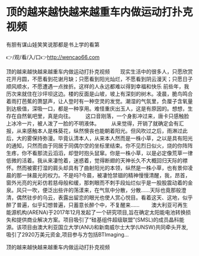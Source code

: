 # 顶的越来越快越来越重车内做运动打扑克视频
有胆有谋山娃笑笑说那都是书上学的看第

👉/观/看/入/口👉http://wencao66.com

顶的越来越快越来越重车内做运动打扑克视频　　现实生活中的很多人，只愿欣赏花开月圆，不愿看到花谢月缺；只愿看到阳光灿烂，不愿看到阴云漫天；只愿日子顺风顺水，不愿遭遇一点挫折。这样的人永远都难以得到幸福和快乐
前些年，我历次来就住在沙坪坝这边。楼的反面是山坡，坡上有深刻的树木。凌晨，脆鸟鸣合着雨打芭蕉的萧瑟声，让人登时有一种空灵的发觉。潮湿的气氛里，负厘子含氧量到达极值，深吸一口，都是一种享用。难怪重庆出玉人，这是有原因的。想想，生存在自然氧吧里，真是向往。
　　这口音刚落，一个身影冲过来，唐卡只感触脸上冰冷一片，被人泼了一脸的不明液体。
　　从来觉得，开销了就确定会有汇报，从来感触本人是株葵花，纵然懊丧也能朝着阳光。但风吹过之后，雨淋过此后，大的雾保持弥漫。毕竟认清本人，从来本人然而是一株小草，之以是具有阳光的通知，只然而由于同居于同偶尔空的坐标里结束。你不见烈日似火，烧的你阵阵生疼，你不看那流云滔滔，却登时抱头鼠窜。你是一株小草，以是必定像荒草一律低微的活着。我从来凄怆着，迷惑着，觉得断翅的天神长久不大概回归天际的襟怀。然而被雾打湿的肩头却具有了曲射阳光的本领，纵然是一株小草，也有景仰凌晨的那一抹晨光的权力。不是吗?今晨，被凄怆禁锢的精神慢慢清醒，我，昂首，窗外光亮的光彩仿若慈母般和缓，那刺眼而不刺手段灿烂似乎是一股股震动着的金泉。风只一吹，便泛出些许的荡漾来，在气氛中分散，分散……天际也竟那般澄清，偶然驻步的乌云，表露出留恋的眼光也使人赏心悦目。看着这天、这地，似乎醉了普遍，似乎幻想普遍，只蓄意长醉个中，不复醒来……
　　澳大利亚可再生能源机构(ARENA)于2017年12月发起了一个研究项目,旨在确定太阳能电池转换损失和提供商业解决方案。项目吸引了“硅基组件超级联盟”(SMSL)的成员晶科能源。该项目由澳大利亚国立大学(ANU)和新南威尔士大学(UNSW)共同牵头开发,吸引了2920万美元资金,项目参与方包括BTImaging...

顶的越来越快越来越重车内做运动打扑克视频
